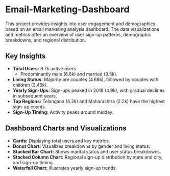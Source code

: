 # Email-Marketing-Dashboard

This project provides insights into user engagement and demographics based on an email marketing analysis dashboard. The data visualizations and metrics offer an overview of user sign-up patterns, demographic breakdowns, and regional distribution.

## Key Insights

- **Total Users:** 9.7k active users
  - Predominantly male (6.8k) and married (9.5k).
- **Living Status:** Majority are couples (4.68k), followed by couples with children (3.45k).
- **Yearly Sign-Ups:** Sign-ups peaked in 2018 (4.9k), with gradual declines in subsequent years.
- **Top Regions:** Telangana (4.2k) and Maharashtra (2.2k) have the highest sign-up counts.
- **Sign-Up Timing:** Activity peaks around midday.

## Dashboard Charts and Visualizations

- **Cards:** Displaying total users and key metrics.
- **Donut Chart:** Visualizes breakdowns by gender and living status.
- **Stacked Bar Chart:** Shows marital status and user status breakdowns.
- **Stacked Column Chart:** Regional sign-up distribution by state and city, and sign-up timing.
- **Waterfall Chart:** Illustrates yearly sign-up trends.
